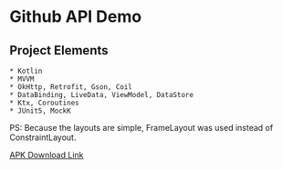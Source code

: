# Github API Demo

## Project Elements

```
* Kotlin
* MVVM
* OkHttp, Retrofit, Gson, Coil
* DataBinding, LiveData, ViewModel, DataStore
* Ktx, Coroutines
* JUnit5, MockK
```

PS: Because the layouts are simple, FrameLayout was used instead of ConstraintLayout.

[APK Download Link](app-debug.zip)
